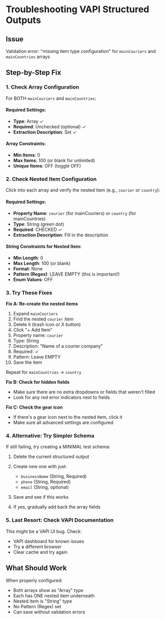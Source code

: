 # Troubleshooting VAPI Structured Outputs

## Issue
Validation error: "missing item type configuration" for `mainCouriers` and `mainCountries` arrays

## Step-by-Step Fix

### 1. Check Array Configuration

For BOTH `mainCouriers` and `mainCountries`:

#### Required Settings:
- **Type**: Array ✓
- **Required**: Unchecked (optional) ✓
- **Extraction Description**: Set ✓

#### Array Constraints:
- **Min Items**: 0
- **Max Items**: 100 (or blank for unlimited)
- **Unique Items**: OFF (toggle OFF)

### 2. Check Nested Item Configuration

Click into each array and verify the nested item (e.g., `courier` or `country`):

#### Required Settings:
- **Property Name**: `courier` (for mainCouriers) or `country` (for mainCountries)
- **Type**: String (green dot)
- **Required**: CHECKED ✓
- **Extraction Description**: Fill in the description

#### String Constraints for Nested Item:
- **Min Length**: 0
- **Max Length**: 100 (or blank)
- **Format**: None
- **Pattern (Regex)**: LEAVE EMPTY (this is important!)
- **Enum Values**: OFF

### 3. Try These Fixes

**Fix A: Re-create the nested items**
1. Expand `mainCouriers`
2. Find the nested `courier` item
3. Delete it (trash icon or X button)
4. Click "+ Add Item"
5. Property name: `courier`
6. Type: String
7. Description: "Name of a courier company"
8. Required: ✓
9. Pattern: Leave EMPTY
10. Save the item

Repeat for `mainCountries` → `country`

**Fix B: Check for hidden fields**
- Make sure there are no extra dropdowns or fields that weren't filled
- Look for any red error indicators next to fields

**Fix C: Check the gear icon**
- If there's a gear icon next to the nested item, click it
- Make sure all advanced settings are configured

### 4. Alternative: Try Simpler Schema

If still failing, try creating a MINIMAL test schema:

1. Delete the current structured output
2. Create new one with just:
   - `businessName` (String, Required)
   - `phone` (String, Required)
   - `email` (String, optional)

3. Save and see if this works
4. If yes, gradually add back the array fields

### 5. Last Resort: Check VAPI Documentation

This might be a VAPI UI bug. Check:
- VAPI dashboard for known issues
- Try a different browser
- Clear cache and try again

## What Should Work

When properly configured:
- Both arrays show as "Array" type
- Each has ONE nested item underneath
- Nested item is "String" type
- No Pattern (Regex) set
- Can save without validation errors







